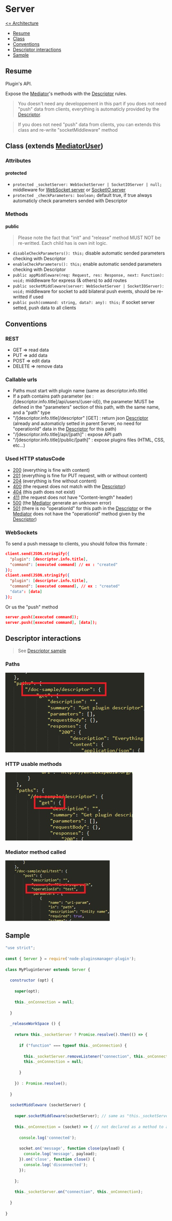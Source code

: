 # Server

[<= Architecture](./architecture.md)

* [Resume](#resume)
* [Class](#class-extends-mediatoruser)
* [Conventions](#conventions)
* [Descriptor interactions](#descriptor-interactions)
* [Sample](#sample)

## Resume

Plugin's API.

Expose the [Mediator](./Mediator.md)'s methods with the [Descriptor](./Descriptor.md) rules.

> You doesn't need any developpement in this part if you does not need "push" data from clients, everything is automaticly provided by the [Descriptor](./Descriptor.md).

> If you does not need "push" data from clients, you can extends this class and re-write "socketMiddleware" method

## Class (extends [MediatorUser](./MediatorUser.md))

### Attributes

#### protected

  * ``` protected _socketServer: WebSocketServer | SocketIOServer | null; ``` middleware for [WebSocket server](https://www.npmjs.com/package/ws) or [SocketIO server](https://www.npmjs.com/package/socket.io)
  * ``` protected _checkParameters: boolean; ``` default true, if true always automaticly check parameters sended with Descriptor

### Methods

#### public

> Please note the fact that "init" and "release" method MUST NOT be re-writted. Each child has is own init logic.

  * ``` disableCheckParameters(): this; ``` disable automatic sended parameters checking with Descriptor
  * ``` enableCheckParameters(): this; ``` enable automatic sended parameters checking with Descriptor
  * ``` public appMiddleware(req: Request, res: Response, next: Function): void; ``` middleware for express (& others) to add routes
  * ``` public socketMiddleware(server: WebSocketServer | SocketIOServer): void; ``` middleware for socket to add bilateral push events, should be re-writted if used
  * ``` public push(command: string, data?: any): this; ``` if socket server setted, push data to all clients

## Conventions

### REST

  * GET => read data
  * PUT => add data
  * POST => edit data
  * DELETE => remove data

### Callable urls

  * Paths must start with plugin name (same as descriptor.info.title)
  * If a path contains path parameter (ex : /[descriptor.info.title]/api/users/{user-id}), the parameter MUST be defined in the "parameters" section of this path, with the same name, and a "path" type
  * "/[descriptor.info.title]/descriptor" [GET] : return json [Descriptor](./Descriptor.md) (already and automaticly setted in parent Server, no need for "operationId" data in the [Descriptor](./Descriptor.md) for this path)
  * "/[descriptor.info.title]/api/[path]" : expose API path
  * "/[descriptor.info.title]/public/[path]" : expose plugins files (HTML, CSS, etc...)

### Used HTTP statusCode

  * [200](https://developer.mozilla.org/fr/docs/Web/HTTP/Status/200) (everything is fine with content)
  * [201](https://developer.mozilla.org/fr/docs/Web/HTTP/Status/201) (everything is fine for PUT request, with or without content)
  * [204](https://developer.mozilla.org/fr/docs/Web/HTTP/Status/204) (everything is fine without content)
  * [400](https://developer.mozilla.org/fr/docs/Web/HTTP/Status/400) (the request does not match with the [Descriptor](./Descriptor.md))
  * [404](https://developer.mozilla.org/fr/docs/Web/HTTP/Status/404) (this path does not exist)
  * [411](https://developer.mozilla.org/fr/docs/Web/HTTP/Status/411) (the request does not have "Content-length" header)
  * [500](https://developer.mozilla.org/fr/docs/Web/HTTP/Status/500) (the [Mediator](./Mediator.md) generate an unknown error)
  * [501](https://developer.mozilla.org/fr/docs/Web/HTTP/Status/501) (there is no "operationId" for this path in the [Descriptor](./Descriptor.md) or the [Mediator](./Mediator.md) does not have the "operationId" method given by the [Descriptor](./Descriptor.md))

### WebSockets

To send a push message to clients, you should follow this formate :
```json
client.send(JSON.stringify({
  "plugin": [descriptor.info.title],
  "command": [executed command] // ex : "created"
});
client.send(JSON.stringify({
  "plugin": [descriptor.info.title],
  "command": [executed command], // ex : "created"
  "data": [data]
});
```

Or us the "push" method
```json
server.push([executed command]);
server.push([executed command], [data]);
```

## Descriptor interactions

> See [Descriptor sample](./Descriptor.json)

### Paths

![Descriptor interaction](./pictures/Server_DescriptorInteraction_1.jpg)

### HTTP usable methods

![Descriptor interaction](./pictures/Server_DescriptorInteraction_2.jpg)

### Mediator method called

![Descriptor interaction](./pictures/Mediator_DescriptorInteraction_1.jpg)

## Sample

```javascript
"use strict";

const { Server } = require('node-pluginsmanager-plugin');

class MyPluginServer extends Server {

  constructor (opt) {

    super(opt);

    this._onConnection = null;

  }

  _releaseWorkSpace () {

    return this._socketServer ? Promise.resolve().then(() => {

      if ("function" === typeof this._onConnection) {

        this._socketServer.removeListener("connection", this._onConnection);
        this._onConnection = null;

      }

    }) : Promise.resolve();

  }

  socketMiddleware (socketServer) {

    super.socketMiddleware(socketServer); // same as "this._socketServer = socketServer;"

    this._onConnection = (socket) => { // not declared as a method to avoid "this" reference problems

      console.log('connected');

      socket.on('message', function close(payload) {
        console.log('message', payload);
      }).on('close', function close() {
        console.log('disconnected');
      });

    };

    this._socketServer.on("connection", this._onConnection);

  }

}
```
